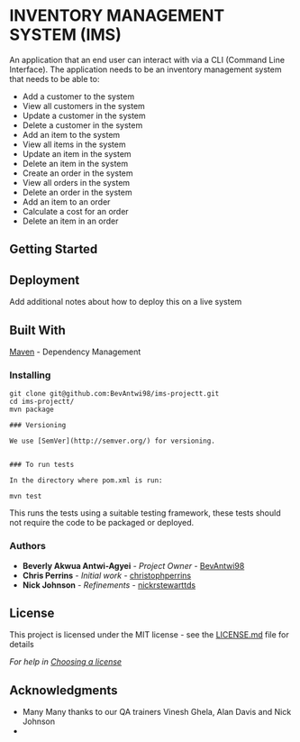 # INVENTORY MANAGEMENT SYSTEM (IMS)

An application that an end user can interact with via a CLI (Command Line Interface). The application needs to be an inventory management system that needs to be able to: 

* Add a customer to the system
* View all customers in the system
* Update a customer in the system
* Delete a customer in the system
* Add an item to the system
* View all items in the system
* Update an item in the system
* Delete an item in the system
* Create an order in the system
* View all orders in the system
* Delete an order in the system
* Add an item to an order
* Calculate a cost for an order
* Delete an item in an order 


## Getting Started

## Deployment

Add additional notes about how to deploy this on a live system

## Built With

[Maven](https://maven.apache.org/) - Dependency Management

### Installing

```
git clone git@github.com:BevAntwi98/ims-projectt.git
cd ims-projectt/
mvn package

### Versioning

We use [SemVer](http://semver.org/) for versioning.


### To run tests 

In the directory where pom.xml is run:

mvn test
```
This runs the tests using a suitable testing framework, these tests should not require the code to be packaged or deployed.


### Authors
* **Beverly Akwua Antwi-Agyei** - *Project Owner* - [BevAntwi98](https://github.com/BevAntwi98)
* **Chris Perrins** - *Initial work* - [christophperrins](https://github.com/christophperrins)
* **Nick Johnson** - *Refinements* - [nickrstewarttds](https://github.com/nickrstewarttds)

## License

This project is licensed under the MIT license - see the [LICENSE.md](LICENSE.md) file for details 

*For help in [Choosing a license](https://choosealicense.com/)*

## Acknowledgments

* Many Many thanks to our QA trainers Vinesh Ghela, Alan Davis and Nick Johnson
* 

